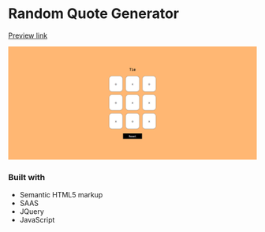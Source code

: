 # Random Quote Generator

[Preview link](https://priya180975.github.io/tic-tac-toe/)

![Random Quote Generator Desktop Preview](./desktop-preview.png)

### Built with 
- Semantic HTML5 markup
- SAAS
- JQuery
- JavaScript

